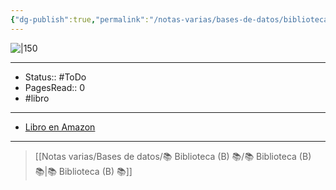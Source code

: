 ```yaml
---
{"dg-publish":true,"permalink":"/notas-varias/bases-de-datos/biblioteca-b/b-el-kybalion/"}
---
```



![|150](https://m.media-amazon.com/images/I/81+gT1Fp7+L._SL1500_.jpg)

---

- Status:: #ToDo 
- PagesRead:: 0
- #libro 

---

- [Libro en Amazon](https://www.amazon.es/Kybalion-el-sirio-Tres-Iniciados/dp/8478085955)

---

> [[Notas varias/Bases de datos/📚 Biblioteca (B) 📚/📚 Biblioteca (B) 📚\|📚 Biblioteca (B) 📚]]
